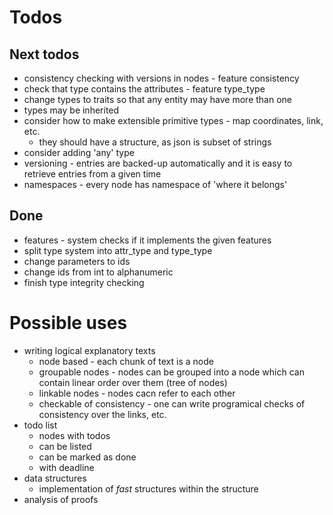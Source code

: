 # Todos

## Next todos

* consistency checking with versions in nodes - feature consistency
* check that type contains the attributes - feature type_type
* change types to traits so that any entity may have more than one
* types may be inherited
* consider how to make extensible primitive types - map coordinates, link, etc.
    * they should have a structure, as json is subset of strings
* consider adding 'any' type
* versioning - entries are backed-up automatically and it is easy to retrieve entries from a given time
* namespaces - every node has namespace of 'where it belongs'

## Done

* features - system checks if it implements the given features
* split type system into attr_type and type_type
* change parameters to ids
* change ids from int to alphanumeric
* finish type integrity checking

# Possible uses

* writing logical explanatory texts
    * node based - each chunk of text is a node
    * groupable nodes - nodes can be grouped into a node which can contain linear order over them (tree of nodes)
    * linkable nodes - nodes cacn refer to each other
    * checkable of consistency - one can write programical checks of consistency over the links, etc.
* todo list
    * nodes with todos
    * can be listed
    * can be marked as done
    * with deadline
* data structures
    * implementation of *fast* structures within the structure
* analysis of proofs
